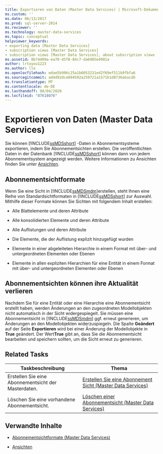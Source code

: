 ```yaml
---
title: Exportieren von Daten (Master Data Services) | Microsoft-Dokumentation
ms.custom: ''
ms.date: 06/13/2017
ms.prod: sql-server-2014
ms.reviewer: ''
ms.technology: master-data-services
ms.topic: conceptual
helpviewer_keywords:
- exporting data [Master Data Services]
- subscription views [Master Data Services]
- subscription views [Master Data Services], about subscription views
ms.assetid: 8b74409a-ea70-45f8-84c7-da6905e4901a
author: lrtoyou1223
ms.author: lle
ms.openlocfilehash: edae5b996c25a1b6053231ed2f69ef511b9fbfa6
ms.sourcegitcommit: ad4d92dce894592a259721a1571b1d8736abacdb
ms.translationtype: MT
ms.contentlocale: de-DE
ms.lasthandoff: 08/04/2020
ms.locfileid: "87618076"
---
```

# <a name="exporting-data-master-data-services"></a>Exportieren von Daten (Master Data Services)
  Sie können [!INCLUDE[ssMDSshort](../includes/ssmdsshort-md.md)] -Daten in Abonnementsysteme exportieren, indem Sie Abonnementsichten erstellen. Die veröffentlichten Daten in der Datenbank [!INCLUDE[ssMDSshort](../includes/ssmdsshort-md.md)] können dann von jedem Abonnementsystem angezeigt werden. Weitere Informationen zu Ansichten finden Sie unter [Ansichten](../relational-databases/views/views.md).  
  
## <a name="subscription-view-formats"></a>Abonnementsichtformate  
 Wenn Sie eine Sicht in [!INCLUDE[ssMDSmdm](../includes/ssmdsmdm-md.md)]erstellen, steht Ihnen eine Reihe von Standardsichtformaten in [!INCLUDE[ssMDSshort](../includes/ssmdsshort-md.md)] zur Auswahl. Mithilfe dieser Formate können Sie Sichten mit folgendem Inhalt erstellen:  
  
-   Alle Blattelemente und deren Attribute  
  
-   Alle konsolidierten Elemente und deren Attribute  
  
-   Alle Auflistungen und deren Attribute  
  
-   Die Elemente, die der Auflistung explizit hinzugefügt wurden  
  
-   Elemente in einer abgeleiteten Hierarchie in einem Format mit über- und untergeordneten Elementen oder Ebenen  
  
-   Elemente in allen expliziten Hierarchien für eine Entität in einem Format mit über- und untergeordneten Elementen oder Ebenen  
  
## <a name="subscription-views-can-become-out-of-date"></a>Abonnementsichten können ihre Aktualität verlieren  
 Nachdem Sie für eine Entität oder eine Hierarchie eine Abonnementsicht erstellt haben, werden Änderungen an den zugeordneten Modellobjekten nicht automatisch in der Sicht widergespiegelt. Sie müssen eine Abonnementsicht in [!INCLUDE[ssMDSmdm](../includes/ssmdsmdm-md.md)] ggf. erneut generieren, um Änderungen an den Modellobjekten widerzuspiegeln. Die Spalte **Geändert** auf der Seite **Exportieren** wird bei einer Änderung der Modellobjekte in **True** geändert. Der Wert**True** gibt an, dass Sie die Abonnementsicht bearbeiten und speichern sollten, um die Sicht erneut zu generieren.  
  
## <a name="related-tasks"></a>Related Tasks  
  
|Taskbeschreibung|Thema|  
|----------------------|-----------|  
|Erstellen Sie eine Abonnementsicht der Masterdaten.|[Erstellen Sie eine Abonnement Sicht &#40;Master Data Services&#41;](create-a-subscription-view-to-export-data-master-data-services.md)|  
|Löschen Sie eine vorhandene Abonnementsicht.|[Löschen einer Abonnementsicht &#40;Master Data Services&#41;](../../2014/master-data-services/delete-a-subscription-view-master-data-services.md)|  
  
## <a name="related-content"></a>Verwandte Inhalte  
  
-   [Abonnementsichtformate &#40;Master Data Services&#41;](../../2014/master-data-services/subscription-view-formats-master-data-services.md)  
  
-   [Ansichten](../relational-databases/views/views.md)  
  
  

